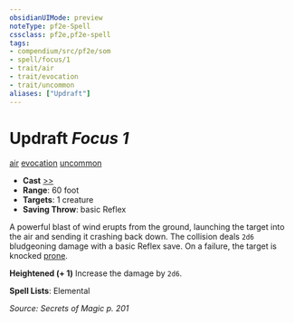 ```yaml
---
obsidianUIMode: preview
noteType: pf2e-Spell
cssclass: pf2e,pf2e-spell
tags:
- compendium/src/pf2e/som
- spell/focus/1
- trait/air
- trait/evocation
- trait/uncommon
aliases: ["Updraft"]
---
```

# Updraft *Focus 1*   
[air](rules/traits/air.md "Air Energy & Element Trait")  [evocation](rules/traits/evocation.md "Evocation School Trait")  [uncommon](rules/traits/uncommon.md "Uncommon Rarity Trait")  

- **Cast** [>>](rules/core-rulebook/chapter-9-playing-the-game.md#Actions "Two-Action") 
- **Range**: 60 foot
- **Targets**: 1 creature
- **Saving Throw**:  basic Reflex

A powerful blast of wind erupts from the ground, launching the target into the air and sending it crashing back down. The collision deals `2d6` bludgeoning damage with a basic Reflex save. On a failure, the target is knocked [prone](rules/conditions.md#Prone).

**Heightened (+ 1)** Increase the damage by `2d6`.

**Spell Lists**: Elemental

*Source: Secrets of Magic p. 201*
